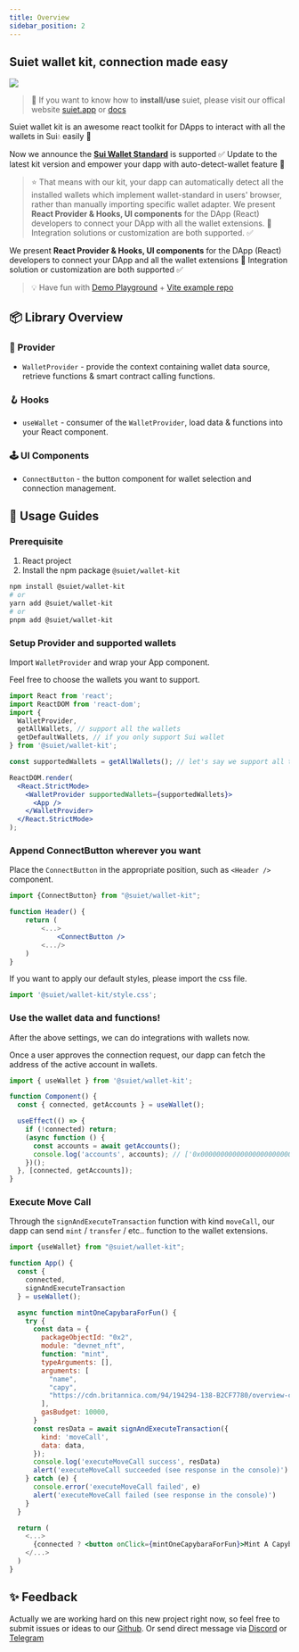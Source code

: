 ```yaml
---
title: Overview
sidebar_position: 2
---
```


## Suiet wallet kit, connection made easy

<a href="https://github.com/wallet-standard/wallet-standard">
  <img src="https://badgen.net/badge/wallet-standard/supported/green" />
</a>

> 👋 If you want to know how to **install/use** suiet, please visit our offical website [suiet.app](https://suiet.app) or [docs](https://suiet.app/docs)

Suiet wallet kit is an awesome react toolkit for DApps to interact with all the wallets in Sui💧 easily 🥳

Now we announce the **[Sui Wallet Standard](https://github.com/MystenLabs/sui/tree/main/sdk/wallet-adapter/packages/wallet-standard)** is supported ✅ Update to the latest kit version and empower your dapp with auto-detect-wallet feature 🥳

> ⭐️ That means with our kit, your dapp can automatically detect all the installed wallets which implement wallet-standard in users' browser, rather than manually importing specific wallet adapter.
We present **React Provider & Hooks, UI components** for the DApp (React) developers to connect your DApp with all the wallet extensions. 🔗 
Integration solutions or customization are both supported. ✅


We present **React Provider & Hooks, UI components** for the DApp (React) developers to connect your DApp and all the wallet extensions 🔗 Integration solution or customization are both supported ✅

> 💡 Have fun with [Demo Playground](https://wallet-kit-demo.vercel.app/) + [Vite example repo](https://github.com/suiet/wallet-kit/tree/main/examples/with-vite)

## 📦 Library Overview

### 💼 Provider

- `WalletProvider` - provide the context containing wallet data source, retrieve functions & smart contract calling functions.

### 🪝 Hooks

- `useWallet` - consumer of the `WalletProvider`, load data & functions into your React component.

### 🕹 UI Components

- `ConnectButton` - the button component for wallet selection and connection management.

## 🚀 Usage Guides

### Prerequisite

1. React project
2. Install the npm package `@suiet/wallet-kit`

```bash
npm install @suiet/wallet-kit
# or
yarn add @suiet/wallet-kit
# or
pnpm add @suiet/wallet-kit
```

### Setup Provider and supported wallets

Import `WalletProvider` and wrap your App component.

Feel free to choose the wallets you want to support.

```jsx
import React from 'react';
import ReactDOM from 'react-dom';
import {
  WalletProvider,
  getAllWallets, // support all the wallets
  getDefaultWallets, // if you only support Sui wallet
} from '@suiet/wallet-kit';

const supportedWallets = getAllWallets(); // let's say we support all the wallets

ReactDOM.render(
  <React.StrictMode>
    <WalletProvider supportedWallets={supportedWallets}>
      <App />
    </WalletProvider>
  </React.StrictMode>
);
```

### Append ConnectButton wherever you want

Place the `ConnectButton` in the appropriate position, such as `<Header />` component.

```jsx
import {ConnectButton} from "@suiet/wallet-kit";

function Header() {
	return (
		<...>
			<ConnectButton />
		<.../>
	)
}
```

If you want to apply our default styles, please import the css file.

```js
import '@suiet/wallet-kit/style.css';
```

### Use the wallet data and functions!

After the above settings, we can do integrations with wallets now.

Once a user approves the connection request, our dapp can fetch the address of the active account in wallets.

```js
import { useWallet } from '@suiet/wallet-kit';

function Component() {
  const { connected, getAccounts } = useWallet();

  useEffect(() => {
    if (!connected) return;
    (async function () {
      const accounts = await getAccounts();
      console.log('accounts', accounts); // ['0x0000000000000000000000000000000000000000']
    })();
  }, [connected, getAccounts]);
}
```

### Execute Move Call

Through the `signAndExecuteTransaction` function with kind `moveCall`, our dapp can send `mint` / `transfer` / etc.. function to the wallet extensions.

```jsx
import {useWallet} from "@suiet/wallet-kit";

function App() {
  const {
    connected,
    signAndExecuteTransaction
  } = useWallet();

  async function mintOneCapybaraForFun() {
    try {
      const data = {
        packageObjectId: "0x2",
        module: "devnet_nft",
        function: "mint",
        typeArguments: [],
        arguments: [
          "name",
          "capy",
          "https://cdn.britannica.com/94/194294-138-B2CF7780/overview-capybara.jpg?w=800&h=450&c=crop",
        ],
        gasBudget: 10000,
      }
      const resData = await signAndExecuteTransaction({
        kind: 'moveCall',
        data: data,
      });
      console.log('executeMoveCall success', resData)
      alert('executeMoveCall succeeded (see response in the console)')
    } catch (e) {
      console.error('executeMoveCall failed', e)
      alert('executeMoveCall failed (see response in the console)')
    }
  }

  return (
    <...>
      {connected ? <button onClick={mintOneCapybaraForFun}>Mint A Capybara!</button> : null}
    </...>
  )
}
```

## ✨ Feedback

Actually we are working hard on this new project right now, so feel free to submit issues or ideas to our [Github](https://github.com/suiet/wallet-kit). Or send direct message via [Discord](https://discord.gg/XQspMzXNXu) or [Telegram](https://t.me/suietwallet)

